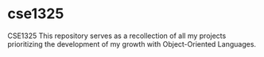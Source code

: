 # cse1325
CSE1325
This repository serves as a recollection of all my projects prioritizing the development of my growth with Object-Oriented Languages.
